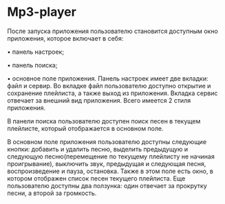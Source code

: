 # Mp3-player

После запуска приложения пользователю становится доступным окно приложения, которое включает в себя:

•	панель настроек;

•	панель поиска;

•	основное поле приложения.
     Панель настроек имеет две вкладки: файл и сервир. Во вкладке файл пользователю доступно открытие и сохранение плейлиста, а также выход из приложения. Вкладка сервис отвечает за внешний вид приложения. Всего имеется 2 стиля приложения.
     
   В панели поиска пользователю доступен поиск песен в текущем плейлисте, который отображается в основном поле.
     
   В основном поле приложения пользователю доступны следующие кнопки: добавить и удалить песню, выделить предыдущую и следующую песню(перемещение по текущему плейлисту не начиная проигрывание), выключить звук, предыдущая и следующая песня, воспроизведение и пауза, остановка. Также в этом поле есть окно, в котором отображен список песен текущего плейлиста. Еще пользователю доступны два ползунка: один отвечает за прокрутку песни, а второй за громкость.
